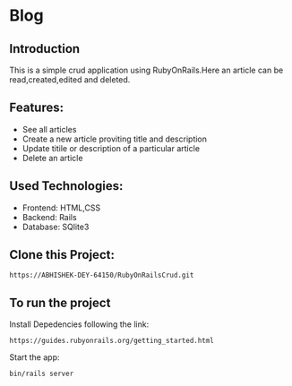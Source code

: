# Blog

## Introduction
 
 This is a simple crud application using RubyOnRails.Here an article can be read,created,edited and deleted.

## Features:
<ul>
<li>See all articles</li>
<li>Create a new article proviting title and description</li>
<li>Update titile or description of a particular article</li>
<li>Delete an article</li>
</ul>

## Used Technologies:
<ul>
<li>Frontend: HTML,CSS</li>
<li>Backend: Rails</li>
<li>Database: SQlite3</li>
</ul>

## Clone this Project:
```
https://ABHISHEK-DEY-64150/RubyOnRailsCrud.git
```

## To run the project

Install Depedencies following the link:
```
https://guides.rubyonrails.org/getting_started.html
```

Start the app:
```
bin/rails server
```

